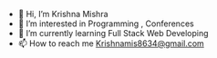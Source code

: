- 👋 Hi, I’m Krishna Mishra
- 👀 I’m interested in Programming , Conferences 
- 🌱 I’m currently learning  Full Stack Web Developing
- 📫 How to reach me Krishnamis8634@gmail.com

<!---
Krishna-mishra-26/Krishna-mishra-26 is a ✨ special ✨ repository because its `README.md` (this file) appears on your GitHub profile.
You can click the Preview link to take a look at your changes.
--->

